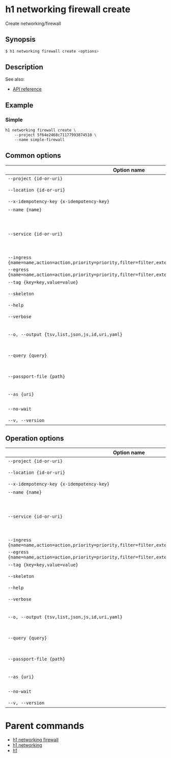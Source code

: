 
# h1 networking firewall create

Create networking/firewall

## Synopsis

```bash
$ h1 networking firewall create <options>
```

## Description

See also:

* [API reference](https://api.hyperone.com/v2/docs#operation/networking_project_firewall_create)

## Example


### Simple

```bash
h1 networking firewall create \ 
	--project 5f64e2468c71177993874510 \ 
	--name simple-firewall
```

## Common options

| Option name                                                                                                   | Description                                                                                                                             |
| ------------------------------------------------------------------------------------------------------------- | --------------------------------------------------------------------------------------------------------------------------------------- |
| ```--project {id-or-uri}```                                                                                   | Project Id                                                                                                                              |
| ```--location {id-or-uri}```                                                                                  | Location Id. Default value is pl-waw-1                                                                                                  |
| ```--x-idempotency-key {x-idempotency-key}```                                                                 | Idempotency key                                                                                                                         |
| ```--name {name}```                                                                                           | Firewall name                                                                                                                           |
| ```--service {id-or-uri}```                                                                                   | Firewall service. Provide ID or URI of billing/service. Defaults is 5bacaf7202deee0c100eda3b. Default value is 5bacaf7202deee0c100eda3b |
| ```--ingress {name=name,action=action,priority=priority,filter=filter,external=external,internal=internal}``` | Rule collection                                                                                                                         |
| ```--egress {name=name,action=action,priority=priority,filter=filter,external=external,internal=internal}```  | Rule collection                                                                                                                         |
| ```--tag {key=key,value=value}```                                                                             | Tag collection                                                                                                                          |
| ```--skeleton```                                                                                              | Display intermediary representation of operation                                                                                        |
| ```--help```                                                                                                  | Show help message and exit.                                                                                                             |
| ```--verbose```                                                                                               | Make the operation more talkative.                                                                                                      |
| ```--o, --output {tsv,list,json,js,id,uri,yaml}```                                                            | Specify output format of command. Default value is yaml                                                                                 |
| ```--query {query}```                                                                                         | JMESPath query string. Default value is [].\{id:id, name:name, state:state, flavour:flavour\}                                           |
| ```--passport-file {path}```                                                                                  | Passport file. Default value is ```~/.h1/passport.json```, if available.                                                                |
| ```--as {uri}```                                                                                              | Act as another actor eg. service account                                                                                                |
| ```--no-wait```                                                                                               | In case of queued event do not wait for completion                                                                                      |
| ```--v, --version```                                                                                          | Show version and exit.                                                                                                                  |

## Operation options

| Option name                                                                                                   | Description                                                                                                                             |
| ------------------------------------------------------------------------------------------------------------- | --------------------------------------------------------------------------------------------------------------------------------------- |
| ```--project {id-or-uri}```                                                                                   | Project Id                                                                                                                              |
| ```--location {id-or-uri}```                                                                                  | Location Id. Default value is pl-waw-1                                                                                                  |
| ```--x-idempotency-key {x-idempotency-key}```                                                                 | Idempotency key                                                                                                                         |
| ```--name {name}```                                                                                           | Firewall name                                                                                                                           |
| ```--service {id-or-uri}```                                                                                   | Firewall service. Provide ID or URI of billing/service. Defaults is 5bacaf7202deee0c100eda3b. Default value is 5bacaf7202deee0c100eda3b |
| ```--ingress {name=name,action=action,priority=priority,filter=filter,external=external,internal=internal}``` | Rule collection                                                                                                                         |
| ```--egress {name=name,action=action,priority=priority,filter=filter,external=external,internal=internal}```  | Rule collection                                                                                                                         |
| ```--tag {key=key,value=value}```                                                                             | Tag collection                                                                                                                          |
| ```--skeleton```                                                                                              | Display intermediary representation of operation                                                                                        |
| ```--help```                                                                                                  | Show help message and exit.                                                                                                             |
| ```--verbose```                                                                                               | Make the operation more talkative.                                                                                                      |
| ```--o, --output {tsv,list,json,js,id,uri,yaml}```                                                            | Specify output format of command. Default value is yaml                                                                                 |
| ```--query {query}```                                                                                         | JMESPath query string. Default value is [].\{id:id, name:name, state:state, flavour:flavour\}                                           |
| ```--passport-file {path}```                                                                                  | Passport file. Default value is ```~/.h1/passport.json```, if available.                                                                |
| ```--as {uri}```                                                                                              | Act as another actor eg. service account                                                                                                |
| ```--no-wait```                                                                                               | In case of queued event do not wait for completion                                                                                      |
| ```--v, --version```                                                                                          | Show version and exit.                                                                                                                  |

# Parent commands

* [h1 networking firewall](./../README.md)
* [h1 networking](./../../README.md)
* [h1](./../../../README.md)
